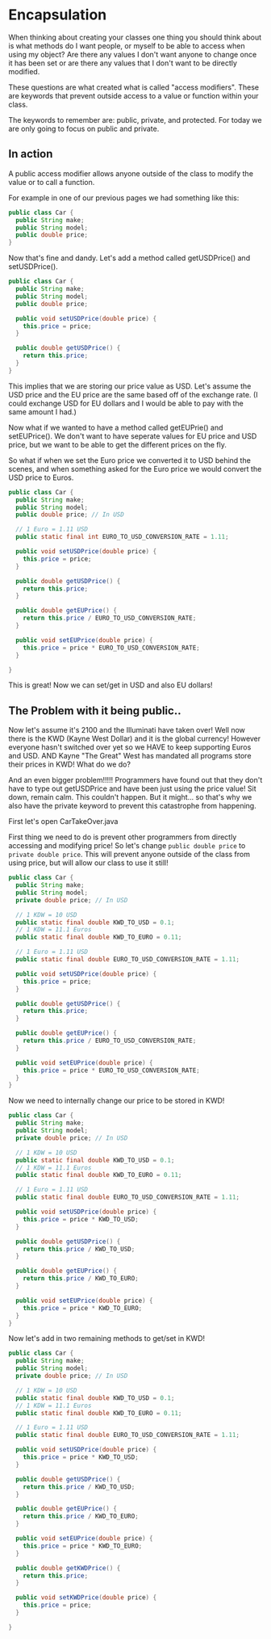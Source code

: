 # Encapsulation

When thinking about creating your classes one thing you should think about is what methods do I want people, or myself to be able to access when using my object? Are there any values I don't want anyone to change once it has been set or are there any values that I don't want to be directly modified.

These questions are what created what is called "access modifiers". These are keywords that prevent outside access to a value or function within your class.

The keywords to remember are: public, private, and protected. For today we are only going to focus on public and private.

## In action
A public access modifier allows anyone outside of the class to modify the value or to call a function.

For example in one of our previous pages we had something like this:
```java
public class Car {
  public String make;
  public String model;
  public double price;
}
```

Now that's fine and dandy. Let's add a method called getUSDPrice() and setUSDPrice().

```java
public class Car {
  public String make;
  public String model;
  public double price;

  public void setUSDPrice(double price) {
    this.price = price;
  }

  public double getUSDPrice() {
    return this.price;
  }
}
```

This implies that we are storing our price value as USD. Let's assume the USD price and the EU price are the same based off of the exchange rate. (I could exchange USD for EU dollars and I would be able to pay with the same amount I had.)

Now what if we wanted to have a method called getEUPrie() and setEUPrice(). We don't want to have seperate values for EU price and USD price, but we want to be able to get the different prices on the fly.

So what if when we set the Euro price we converted it to USD behind the scenes, and when something asked for the Euro price we would convert the USD price to Euros.

```java
public class Car {
  public String make;
  public String model;
  public double price; // In USD

  // 1 Euro = 1.11 USD
  public static final int EURO_TO_USD_CONVERSION_RATE = 1.11;

  public void setUSDPrice(double price) {
    this.price = price;
  }

  public double getUSDPrice() {
    return this.price;
  }

  public double getEUPrice() {
    return this.price / EURO_TO_USD_CONVERSION_RATE;
  }

  public void setEUPrice(double price) {
    this.price = price * EURO_TO_USD_CONVERSION_RATE;
  }

}
```

This is great! Now we can set/get in USD and also EU dollars!


## The Problem with it being public..
Now let's assume it's 2100 and the Illuminati have taken over! Well now there is the KWD (Kayne West Dollar) and it is the global currency! However everyone hasn't switched over yet so we HAVE to keep supporting Euros and USD. AND Kayne "The Great" West has mandated all programs store their prices in KWD! What do we do?

And an even bigger problem!!!!! Programmers have found out that they don't have to type out getUSDPrice and have been just using the price value! Sit down, remain calm. This couldn't happen. But it might... so that's why we also have the private keyword to prevent this catastrophe from happening.

First let's open CarTakeOver.java

First thing we need to do is prevent other programmers from directly accessing and modifying price! So let's change ```public double price``` to ```private double price```. This will prevent anyone outside of the class from using price, but will allow our class to use it still!

```java
public class Car {
  public String make;
  public String model;
  private double price; // In USD

  // 1 KDW = 10 USD
  public static final double KWD_TO_USD = 0.1;
  // 1 KDW = 11.1 Euros
  public static final double KWD_TO_EURO = 0.11;

  // 1 Euro = 1.11 USD
  public static final double EURO_TO_USD_CONVERSION_RATE = 1.11;

  public void setUSDPrice(double price) {
    this.price = price;
  }

  public double getUSDPrice() {
    return this.price;
  }

  public double getEUPrice() {
    return this.price / EURO_TO_USD_CONVERSION_RATE;
  }

  public void setEUPrice(double price) {
    this.price = price * EURO_TO_USD_CONVERSION_RATE;
  }
}
```

Now we need to internally change our price to be stored in KWD!

```java
public class Car {
  public String make;
  public String model;
  private double price; // In USD

  // 1 KDW = 10 USD
  public static final double KWD_TO_USD = 0.1;
  // 1 KDW = 11.1 Euros
  public static final double KWD_TO_EURO = 0.11;

  // 1 Euro = 1.11 USD
  public static final double EURO_TO_USD_CONVERSION_RATE = 1.11;

  public void setUSDPrice(double price) {
    this.price = price * KWD_TO_USD;
  }

  public double getUSDPrice() {
    return this.price / KWD_TO_USD;
  }

  public double getEUPrice() {
    return this.price / KWD_TO_EURO;
  }

  public void setEUPrice(double price) {
    this.price = price * KWD_TO_EURO;
  }
}
```

Now let's add in two remaining methods to get/set in KWD!

```java
public class Car {
  public String make;
  public String model;
  private double price; // In USD

  // 1 KDW = 10 USD
  public static final double KWD_TO_USD = 0.1;
  // 1 KDW = 11.1 Euros
  public static final double KWD_TO_EURO = 0.11;

  // 1 Euro = 1.11 USD
  public static final double EURO_TO_USD_CONVERSION_RATE = 1.11;

  public void setUSDPrice(double price) {
    this.price = price * KWD_TO_USD;
  }

  public double getUSDPrice() {
    return this.price / KWD_TO_USD;
  }

  public double getEUPrice() {
    return this.price / KWD_TO_EURO;
  }

  public void setEUPrice(double price) {
    this.price = price * KWD_TO_EURO;
  }

  public double getKWDPrice() {
    return this.price;
  }

  public void setKWDPrice(double price) {
    this.price = price;
  }

}
```
